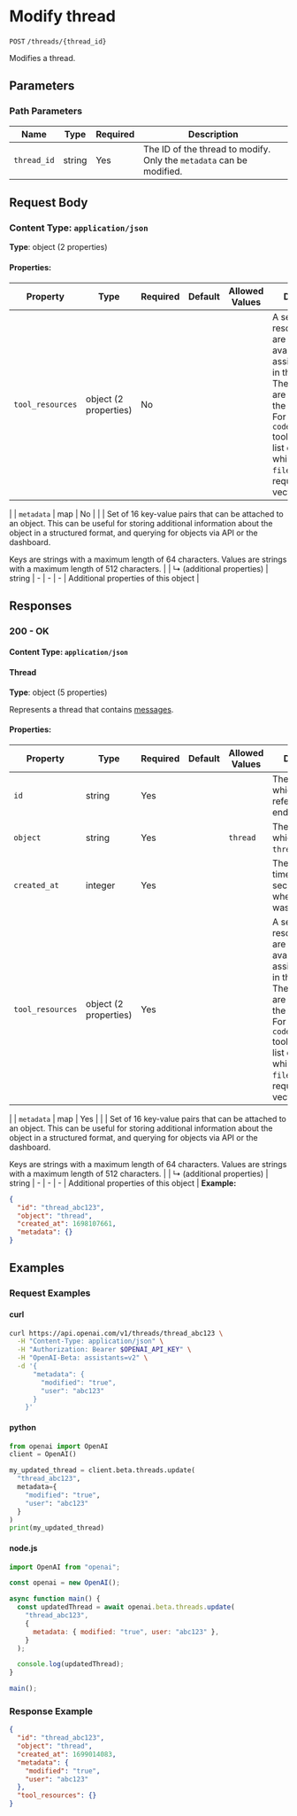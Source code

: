 # Modify thread

`POST` `/threads/{thread_id}`

Modifies a thread.

## Parameters

### Path Parameters

| Name | Type | Required | Description |
| ---- | ---- | -------- | ----------- |
| `thread_id` | string | Yes | The ID of the thread to modify. Only the `metadata` can be modified. |

## Request Body

### Content Type: `application/json`

**Type**: object (2 properties)

#### Properties:

| Property | Type | Required | Default | Allowed Values | Description |
| -------- | ---- | -------- | ------- | -------------- | ----------- |
| `tool_resources` | object (2 properties) | No |  |  | A set of resources that are made available to the assistant's tools in this thread. The resources are specific to the type of tool. For example, the `code_interpreter` tool requires a list of file IDs, while the `file_search` tool requires a list of vector store IDs.
 |
| `metadata` | map | No |  |  | Set of 16 key-value pairs that can be attached to an object. This can be
useful for storing additional information about the object in a structured
format, and querying for objects via API or the dashboard. 

Keys are strings with a maximum length of 64 characters. Values are strings
with a maximum length of 512 characters.
 |
|   ↳ (additional properties) | string | - | - | - | Additional properties of this object |
## Responses

### 200 - OK

#### Content Type: `application/json`

#### Thread

**Type**: object (5 properties)

Represents a thread that contains [messages](/docs/api-reference/messages).

#### Properties:

| Property | Type | Required | Default | Allowed Values | Description |
| -------- | ---- | -------- | ------- | -------------- | ----------- |
| `id` | string | Yes |  |  | The identifier, which can be referenced in API endpoints. |
| `object` | string | Yes |  | `thread` | The object type, which is always `thread`. |
| `created_at` | integer | Yes |  |  | The Unix timestamp (in seconds) for when the thread was created. |
| `tool_resources` | object (2 properties) | Yes |  |  | A set of resources that are made available to the assistant's tools in this thread. The resources are specific to the type of tool. For example, the `code_interpreter` tool requires a list of file IDs, while the `file_search` tool requires a list of vector store IDs.
 |
| `metadata` | map | Yes |  |  | Set of 16 key-value pairs that can be attached to an object. This can be
useful for storing additional information about the object in a structured
format, and querying for objects via API or the dashboard. 

Keys are strings with a maximum length of 64 characters. Values are strings
with a maximum length of 512 characters.
 |
|   ↳ (additional properties) | string | - | - | - | Additional properties of this object |
**Example:**

```json
{
  "id": "thread_abc123",
  "object": "thread",
  "created_at": 1698107661,
  "metadata": {}
}

```

## Examples

### Request Examples

#### curl
```bash
curl https://api.openai.com/v1/threads/thread_abc123 \
  -H "Content-Type: application/json" \
  -H "Authorization: Bearer $OPENAI_API_KEY" \
  -H "OpenAI-Beta: assistants=v2" \
  -d '{
      "metadata": {
        "modified": "true",
        "user": "abc123"
      }
    }'

```

#### python
```python
from openai import OpenAI
client = OpenAI()

my_updated_thread = client.beta.threads.update(
  "thread_abc123",
  metadata={
    "modified": "true",
    "user": "abc123"
  }
)
print(my_updated_thread)

```

#### node.js
```javascript
import OpenAI from "openai";

const openai = new OpenAI();

async function main() {
  const updatedThread = await openai.beta.threads.update(
    "thread_abc123",
    {
      metadata: { modified: "true", user: "abc123" },
    }
  );

  console.log(updatedThread);
}

main();
```

### Response Example

```json
{
  "id": "thread_abc123",
  "object": "thread",
  "created_at": 1699014083,
  "metadata": {
    "modified": "true",
    "user": "abc123"
  },
  "tool_resources": {}
}

```

